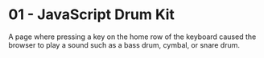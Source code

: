 # 01 - JavaScript Drum Kit
A page where pressing a key on the home row of the keyboard caused the browser to play a sound such as a bass drum, cymbal, or snare drum.